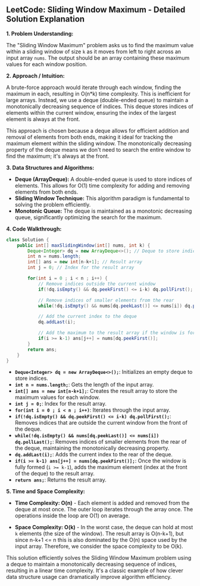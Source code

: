 ## LeetCode: Sliding Window Maximum - Detailed Solution Explanation

**1. Problem Understanding:**

The "Sliding Window Maximum" problem asks us to find the maximum value within a sliding window of size `k` as it moves from left to right across an input array `nums`.  The output should be an array containing these maximum values for each window position.


**2. Approach / Intuition:**

A brute-force approach would iterate through each window, finding the maximum in each, resulting in O(n*k) time complexity.  This is inefficient for large arrays.  Instead, we use a deque (double-ended queue) to maintain a monotonically decreasing sequence of indices. This deque stores indices of elements within the current window, ensuring the index of the largest element is always at the front.

This approach is chosen because a deque allows for efficient addition and removal of elements from both ends, making it ideal for tracking the maximum element within the sliding window.  The monotonically decreasing property of the deque means we don't need to search the entire window to find the maximum; it's always at the front.


**3. Data Structures and Algorithms:**

* **Deque (ArrayDeque):** A double-ended queue is used to store indices of elements.  This allows for O(1) time complexity for adding and removing elements from both ends.
* **Sliding Window Technique:** This algorithm paradigm is fundamental to solving the problem efficiently.
* **Monotonic Queue:**  The deque is maintained as a monotonic decreasing queue, significantly optimizing the search for the maximum.


**4. Code Walkthrough:**

```java
class Solution {
    public int[] maxSlidingWindow(int[] nums, int k) {
        Deque<Integer> dq = new ArrayDeque<>(); // Deque to store indices
        int n = nums.length;
        int[] ans = new int[n-k+1]; // Result array
        int j = 0; // Index for the result array

        for(int i = 0 ; i < n ; i++) {
            // Remove indices outside the current window
            if(!dq.isEmpty() && dq.peekFirst() <= i-k) dq.pollFirst();

            // Remove indices of smaller elements from the rear
            while(!dq.isEmpty() && nums[dq.peekLast()] <= nums[i]) dq.pollLast();

            // Add the current index to the deque
            dq.addLast(i);

            // Add the maximum to the result array if the window is formed
            if(i >= k-1) ans[j++] = nums[dq.peekFirst()];
        }
        return ans;
    }
}
```

* **`Deque<Integer> dq = new ArrayDeque<>();`**: Initializes an empty deque to store indices.
* **`int n = nums.length;`**: Gets the length of the input array.
* **`int[] ans = new int[n-k+1];`**: Creates the result array to store the maximum values for each window.
* **`int j = 0;`**: Index for the result array.
* **`for(int i = 0 ; i < n ; i++)`**: Iterates through the input array.
* **`if(!dq.isEmpty() && dq.peekFirst() <= i-k) dq.pollFirst();`**: Removes indices that are outside the current window from the front of the deque.
* **`while(!dq.isEmpty() && nums[dq.peekLast()] <= nums[i]) dq.pollLast();`**: Removes indices of smaller elements from the rear of the deque, maintaining the monotonically decreasing property.
* **`dq.addLast(i);`**: Adds the current index to the rear of the deque.
* **`if(i >= k-1) ans[j++] = nums[dq.peekFirst()];`**: Once the window is fully formed (`i >= k-1`), adds the maximum element (index at the front of the deque) to the result array.
* **`return ans;`**: Returns the result array.

**5. Time and Space Complexity:**

* **Time Complexity: O(n)** - Each element is added and removed from the deque at most once. The outer loop iterates through the array once.  The operations inside the loop are O(1) on average.

* **Space Complexity: O(k)** - In the worst case, the deque can hold at most `k` elements (the size of the window).  The result array is O(n-k+1), but since n-k+1 <= n this is also dominated by the O(n) space used by the input array.  Therefore, we consider the space complexity to be O(k).


This solution efficiently solves the Sliding Window Maximum problem using a deque to maintain a monotonically decreasing sequence of indices, resulting in a linear time complexity.  It's a classic example of how clever data structure usage can dramatically improve algorithm efficiency.
